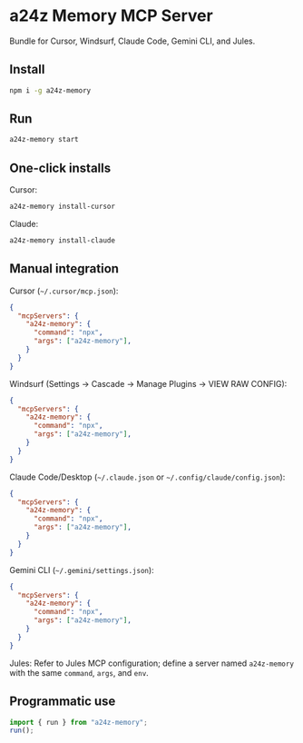 # a24z Memory MCP Server

Bundle for Cursor, Windsurf, Claude Code, Gemini CLI, and Jules.

## Install

```bash
npm i -g a24z-memory
```

## Run

```bash
a24z-memory start
```

## One-click installs

Cursor:

```bash
a24z-memory install-cursor
```

Claude:

```bash
a24z-memory install-claude
```

## Manual integration

Cursor (`~/.cursor/mcp.json`):

```json
{
  "mcpServers": {
    "a24z-memory": {
      "command": "npx",
      "args": ["a24z-memory"],
    }
  }
}
```

Windsurf (Settings → Cascade → Manage Plugins → VIEW RAW CONFIG):

```json
{
  "mcpServers": {
    "a24z-memory": {
      "command": "npx",
      "args": ["a24z-memory"],
    }
  }
}
```

Claude Code/Desktop (`~/.claude.json` or `~/.config/claude/config.json`):

```json
{
  "mcpServers": {
    "a24z-memory": {
      "command": "npx",
      "args": ["a24z-memory"],
    }
  }
}
```

Gemini CLI (`~/.gemini/settings.json`):

```json
{
  "mcpServers": {
    "a24z-memory": {
      "command": "npx",
      "args": ["a24z-memory"],
    }
  }
}
```

Jules: Refer to Jules MCP configuration; define a server named `a24z-memory` with the same `command`, `args`, and `env`.

## Programmatic use

```ts
import { run } from "a24z-memory";
run();
```
